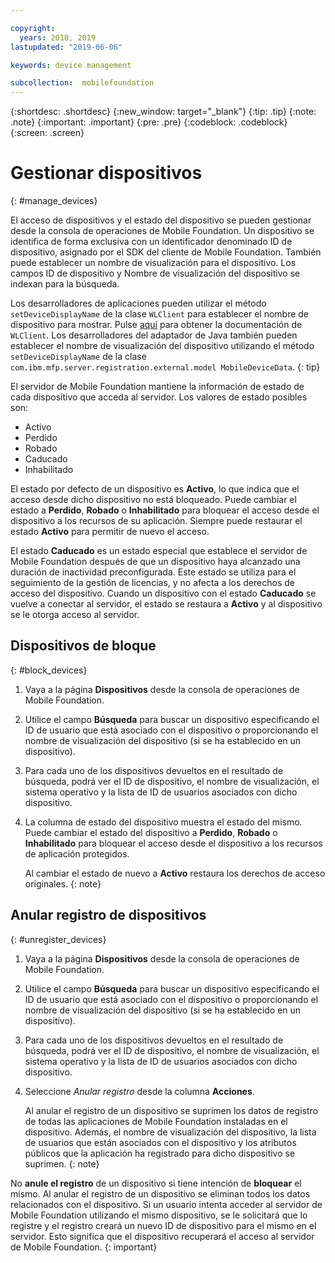 ```yaml
---

copyright:
  years: 2018, 2019
lastupdated: "2019-06-06"

keywords: device management

subcollection:  mobilefoundation
---
```


{:shortdesc: .shortdesc}
{:new_window: target="_blank"}
{:tip: .tip}
{:note: .note}
{:important: .important}
{:pre: .pre}
{:codeblock: .codeblock}
{:screen: .screen}

# Gestionar dispositivos
{: #manage_devices}

El acceso de dispositivos y el estado del dispositivo se pueden gestionar desde la consola de operaciones de Mobile Foundation. Un dispositivo se identifica de forma exclusiva con un identificador denominado ID de dispositivo, asignado por el SDK del cliente de Mobile Foundation. También puede establecer un nombre de visualización para el dispositivo. Los campos ID de dispositivo y Nombre de visualización del dispositivo se indexan para la búsqueda.

Los desarrolladores de aplicaciones pueden utilizar el método `setDeviceDisplayName` de la clase `WLClient` para establecer el nombre de dispositivo para mostrar. Pulse [aquí](https://mobilefirstplatform.ibmcloud.com/tutorials/en/foundation/8.0/api/client-side-api/javascript/client/) para obtener la documentación de `WLClient`. Los desarrolladores del adaptador de Java también pueden establecer el nombre de visualización del dispositivo utilizando el método `setDeviceDisplayName` de la clase `com.ibm.mfp.server.registration.external.model MobileDeviceData`.
{: tip}

El servidor de Mobile Foundation mantiene la información de estado de cada dispositivo que acceda al servidor.
Los valores de estado posibles son:
* Activo
* Perdido
* Robado
* Caducado
* Inhabilitado

El estado por defecto de un dispositivo es **Activo**, lo que indica que el acceso desde dicho dispositivo no está bloqueado. Puede cambiar el estado a **Perdido**, **Robado** o **Inhabilitado** para bloquear el acceso desde el dispositivo a los recursos de su aplicación. Siempre puede restaurar el estado **Activo** para permitir de nuevo el acceso.

El estado **Caducado** es un estado especial que establece el servidor de Mobile Foundation después de que un dispositivo haya alcanzado una duración de inactividad preconfigurada. Este estado se utiliza para el seguimiento de la gestión de licencias, y no afecta a los derechos de acceso del dispositivo. Cuando un dispositivo con el estado **Caducado** se vuelve a conectar al servidor, el estado se restaura a **Activo** y al dispositivo se le otorga acceso al servidor.

## Dispositivos de bloque
{: #block_devices}

1. Vaya a la página **Dispositivos** desde la consola de operaciones de Mobile Foundation.
2. Utilice el campo **Búsqueda** para buscar un dispositivo especificando el ID de usuario que está asociado con el dispositivo o proporcionando el nombre de visualización del dispositivo (si se ha establecido en un dispositivo).
3. Para cada uno de los dispositivos devueltos en el resultado de búsqueda, podrá ver el ID de dispositivo, el nombre de visualización, el sistema operativo y la lista de ID de usuarios asociados con dicho dispositivo.
4. La columna de estado del dispositivo muestra el estado del mismo. Puede cambiar el estado del dispositivo a **Perdido**, **Robado** o **Inhabilitado** para bloquear el acceso desde el dispositivo a los recursos de aplicación protegidos.

   Al cambiar el estado de nuevo a **Activo** restaura los derechos de acceso originales.
   {: note}


## Anular registro de dispositivos
{: #unregister_devices}

1. Vaya a la página **Dispositivos** desde la consola de operaciones de Mobile Foundation.
2. Utilice el campo **Búsqueda** para buscar un dispositivo especificando el ID de usuario que está asociado con el dispositivo o proporcionando el nombre de visualización del dispositivo (si se ha establecido en un dispositivo).
3. Para cada uno de los dispositivos devueltos en el resultado de búsqueda, podrá ver el ID de dispositivo, el nombre de visualización, el sistema operativo y la lista de ID de usuarios asociados con dicho dispositivo.
4. Seleccione *Anular registro* desde la columna **Acciones**.

   Al anular el registro de un dispositivo se suprimen los datos de registro de todas las aplicaciones de Mobile Foundation instaladas en el dispositivo. Además, el nombre de visualización del dispositivo, la lista de usuarios que están asociados con el dispositivo y los atributos públicos que la aplicación ha registrado para dicho dispositivo se suprimen.
   {: note}


No **anule el registro** de un dispositivo si tiene intención de **bloquear** el mismo. Al anular el registro de un dispositivo se eliminan todos los datos relacionados con el dispositivo. Si un usuario intenta acceder al servidor de Mobile Foundation utilizando el mismo dispositivo, se le solicitará que lo registre y el registro creará un nuevo ID de dispositivo para el mismo en el servidor. Esto significa que el dispositivo recuperará el acceso al servidor de Mobile Foundation.
{: important}
